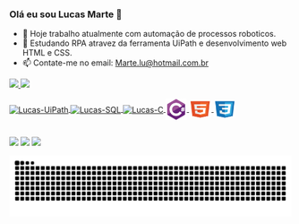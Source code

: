 ### Olá eu sou Lucas Marte 👋

- 🔭 Hoje trabalho atualmente com automação de processos roboticos.
- 🌱 Estudando RPA atravez da ferramenta UiPath e desenvolvimento web HTML e CSS.
- 📫 Contate-me no email: Marte.lu@hotmail.com.br

 <div>
  <a href="https://github.com/lukash0087">
  <img height="180em" src="https://github-readme-stats.vercel.app/api?username=lukash0087&show_icons=true&theme=dark&include_all_commits=true&count_private=true"/>
  <img height="180em" src="https://github-readme-stats.vercel.app/api/top-langs/?username=lukash0087&layout=compact&langs_count=7&theme=black"/>
 </div>
  
  <div style="display: inline_block"><br>
  <img align="center" alt="Lucas-UiPath" height="35" width="40" src="https://www.gartner.com/pi/vendorimages/processgold_process-mining_1588584629425.png">
  <img align="center" alt="Lucas-SQL" height="35" width=28" src="https://static-00.iconduck.com/assets.00/sql-database-generic-icon-380x512-ez505zus.png">
  <img align="center" alt="Lucas-C" height="40" width="40" src="https://peritoemphp.com/wp-content/uploads/2019/02/letter_c_PNG22.png">
  <img align="center" alt="Lucas-Csharp" height="38" width="38" src="https://raw.githubusercontent.com/devicons/devicon/master/icons/csharp/csharp-original.svg">
  <img align="center" alt="Lucas-HTML" height="30" width="40" src="https://raw.githubusercontent.com/devicons/devicon/master/icons/html5/html5-original.svg">
  <img align="center" alt="Lucas-CSS" height="30" width="40" src="https://raw.githubusercontent.com/devicons/devicon/master/icons/css3/css3-original.svg">
</div>
  
  ##
  
  <div>       
   <a href="https://www.facebook.com/lucas.marte.568/" target="_blank"><img src="https://img.shields.io/badge/-Facebook-%230077B5?style=for-the-badge&logo=Facebook&logoColor=white" target="_blank"></a> 
   <a href="https://www.instagram.com/_m4rt/" target="_blank"><img src="https://img.shields.io/badge/-Instagram-%23E4405F?style=for-the-badge&logo=instagram&logoColor=white" target="_blank"></a>
   <a href="https://www.linkedin.com/in/lucas-marte-a047491a1/" target="_blank"><img src="https://img.shields.io/badge/-LinkedIn-%230077B5?style=for-the-badge&logo=linkedin&logoColor=white" target="_blank"></a> 
  
  ![Snake animation](https://github.com/lukash0087/lukash0087/blob/output/github-contribution-grid-snake.svg)
 
</div>
  
  
